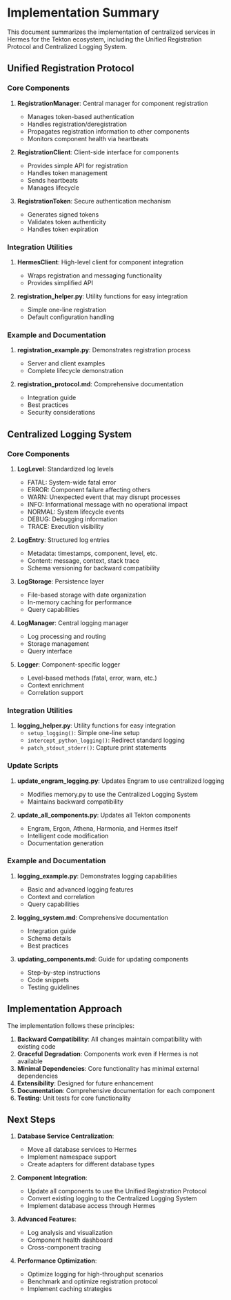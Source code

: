 # Implementation Summary

This document summarizes the implementation of centralized services in Hermes for the Tekton ecosystem, including the Unified Registration Protocol and Centralized Logging System.

## Unified Registration Protocol

### Core Components

1. **RegistrationManager**: Central manager for component registration
   - Manages token-based authentication
   - Handles registration/deregistration
   - Propagates registration information to other components
   - Monitors component health via heartbeats

2. **RegistrationClient**: Client-side interface for components
   - Provides simple API for registration
   - Handles token management
   - Sends heartbeats
   - Manages lifecycle

3. **RegistrationToken**: Secure authentication mechanism
   - Generates signed tokens
   - Validates token authenticity
   - Handles token expiration

### Integration Utilities

1. **HermesClient**: High-level client for component integration
   - Wraps registration and messaging functionality
   - Provides simplified API

2. **registration_helper.py**: Utility functions for easy integration
   - Simple one-line registration
   - Default configuration handling

### Example and Documentation

1. **registration_example.py**: Demonstrates registration process
   - Server and client examples
   - Complete lifecycle demonstration

2. **registration_protocol.md**: Comprehensive documentation
   - Integration guide
   - Best practices
   - Security considerations

## Centralized Logging System

### Core Components

1. **LogLevel**: Standardized log levels
   - FATAL: System-wide fatal error
   - ERROR: Component failure affecting others
   - WARN: Unexpected event that may disrupt processes
   - INFO: Informational message with no operational impact
   - NORMAL: System lifecycle events
   - DEBUG: Debugging information
   - TRACE: Execution visibility

2. **LogEntry**: Structured log entries
   - Metadata: timestamps, component, level, etc.
   - Content: message, context, stack trace
   - Schema versioning for backward compatibility

3. **LogStorage**: Persistence layer
   - File-based storage with date organization
   - In-memory caching for performance
   - Query capabilities

4. **LogManager**: Central logging manager
   - Log processing and routing
   - Storage management
   - Query interface

5. **Logger**: Component-specific logger
   - Level-based methods (fatal, error, warn, etc.)
   - Context enrichment
   - Correlation support

### Integration Utilities

1. **logging_helper.py**: Utility functions for easy integration
   - `setup_logging()`: Simple one-line setup
   - `intercept_python_logging()`: Redirect standard logging
   - `patch_stdout_stderr()`: Capture print statements

### Update Scripts

1. **update_engram_logging.py**: Updates Engram to use centralized logging
   - Modifies memory.py to use the Centralized Logging System
   - Maintains backward compatibility

2. **update_all_components.py**: Updates all Tekton components
   - Engram, Ergon, Athena, Harmonia, and Hermes itself
   - Intelligent code modification
   - Documentation generation

### Example and Documentation

1. **logging_example.py**: Demonstrates logging capabilities
   - Basic and advanced logging features
   - Context and correlation
   - Query capabilities

2. **logging_system.md**: Comprehensive documentation
   - Integration guide
   - Schema details
   - Best practices

3. **updating_components.md**: Guide for updating components
   - Step-by-step instructions
   - Code snippets
   - Testing guidelines

## Implementation Approach

The implementation follows these principles:

1. **Backward Compatibility**: All changes maintain compatibility with existing code
2. **Graceful Degradation**: Components work even if Hermes is not available
3. **Minimal Dependencies**: Core functionality has minimal external dependencies
4. **Extensibility**: Designed for future enhancement
5. **Documentation**: Comprehensive documentation for each component
6. **Testing**: Unit tests for core functionality

## Next Steps

1. **Database Service Centralization**:
   - Move all database services to Hermes
   - Implement namespace support
   - Create adapters for different database types

2. **Component Integration**:
   - Update all components to use the Unified Registration Protocol
   - Convert existing logging to the Centralized Logging System
   - Implement database access through Hermes

3. **Advanced Features**:
   - Log analysis and visualization
   - Component health dashboard
   - Cross-component tracing

4. **Performance Optimization**:
   - Optimize logging for high-throughput scenarios
   - Benchmark and optimize registration protocol
   - Implement caching strategies